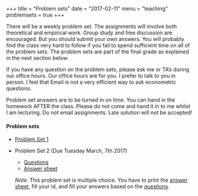 +++
title = "Problem sets"
date = "2017-02-11"
menu = "teaching"
problemsets = true
+++

There will be a weekly problem set. The assignments will involve both theoretical and empirical work. Group study and free discussion are encouraged. But you should submit your own answers. You will probably find the class very hard to follow if you fail to spend sufficient time on all of the problem sets. The problem sets are part of the final grade as explained in the next section below.

If you have any question on the problem sets, please ask me or TA’s during our office hours. Our office hours are for you. I prefer to talk to you in person. I feel that Email is not a very efficient way to ask econometric questions.

Problem set answers are to be turned in on time. You can hand in the homework AFTER the class. Please do not come and hand it in to me whilst I am lecturing. Do not email assignments. Late solution will not be accepted!


#### Problem sets

- [Problem Set 1](http://docenti.luiss.it/protected-uploads/580/2017/02/20170215192957-P_1.pdf)

- Problem Set 2 (Due Tuesday March, 7th 2017)
    - [Questions](http://docenti.luiss.it/protected-uploads/580/2017/03/20170302161751-PS02_Questions.pdf)
    - [Answer sheet](http://docenti.luiss.it/protected-uploads/580/2017/03/20170302161740-PS02_Answers.pdf)


    _Note:_ This problem set is multiple choice. You have to print the [answer sheet](http://docenti.luiss.it/protected-uploads/580/2017/03/20170302161740-PS02_Answers.pdf), fill your id, and fill your answers based on the [questions](http://docenti.luiss.it/protected-uploads/580/2017/03/20170302161751-PS02_Questions.pdf).
